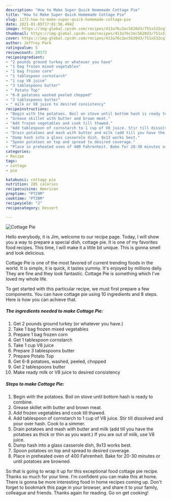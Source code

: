 ```yaml
---
description: "How to Make Super Quick Homemade Cottage Pie"
title: "How to Make Super Quick Homemade Cottage Pie"
slug: 1172-how-to-make-super-quick-homemade-cottage-pie
date: 2021-01-05T17:01:56.494Z
image: https://img-global.cpcdn.com/recipes/413a76c2ec5620d3/751x532cq70/cottage-pie-recipe-main-photo.jpg
thumbnail: https://img-global.cpcdn.com/recipes/413a76c2ec5620d3/751x532cq70/cottage-pie-recipe-main-photo.jpg
cover: https://img-global.cpcdn.com/recipes/413a76c2ec5620d3/751x532cq70/cottage-pie-recipe-main-photo.jpg
author: Jeffrey Park
ratingvalue: 5
reviewcount: 20173
recipeingredient:
- "2 pounds ground turkey or whatever you have"
- "1 bag frozen mixed vegetables"
- "1 bag frozen corn"
- "1 tablespoon cornstarch"
- "1 cup V8 juice"
- "3 tablespoons butter"
- " Potato Top"
- "6-8 potatoes washed peeled chopped"
- "2 tablespoons butter"
- " milk or V8 juice to desired consistency"
recipeinstructions:
- "Begin with the potatoes. Boil on stove until bottom hash is ready to combine."
- "Grease skillet with butter and brown meat."
- "Add frozen vegetables and cook till thawed."
- "Add tablespoon of cornstarch to 1 cup of V8 juice. Stir till dissolved and pour over hash. Cook to a simmer."
- "Drain potatoes and mash with butter and milk (add till you have the potatoes as thick or thin as you want.) If you are out of milk, use V8 juice."
- "Dump hash into a glass casserole dish, 9x13 works best."
- "Spoon potatoes on top and spread to desired coverage."
- "Place in preheated oven of 400 Fahrenheit. Bake for 20-30 minutes or until potatoes are browned."
categories:
- Recipe
tags:
- cottage
- pie

katakunci: cottage pie 
nutrition: 285 calories
recipecuisine: American
preptime: "PT29M"
cooktime: "PT30M"
recipeyield: "2"
recipecategory: Dessert

---
```



![Cottage Pie](https://img-global.cpcdn.com/recipes/413a76c2ec5620d3/751x532cq70/cottage-pie-recipe-main-photo.jpg)

Hello everybody, it is Jim, welcome to our recipe page. Today, I will show you a way to prepare a special dish, cottage pie. It is one of my favorites food recipes. This time, I will make it a little bit unique. This is gonna smell and look delicious.

Cottage Pie is one of the most favored of current trending foods in the world. It is simple, it is quick, it tastes yummy. It's enjoyed by millions daily. They are fine and they look fantastic. Cottage Pie is something which I've loved my whole life.




To get started with this particular recipe, we must first prepare a few components. You can have cottage pie using 10 ingredients and 8 steps. Here is how you can achieve that.

<!--inarticleads1-->

##### The ingredients needed to make Cottage Pie:

1. Get 2 pounds ground turkey (or whatever you have.)
1. Take 1 bag frozen mixed vegetables
1. Prepare 1 bag frozen corn
1. Get 1 tablespoon cornstarch
1. Take 1 cup V8 juice
1. Prepare 3 tablespoons butter
1. Prepare  Potato Top
1. Get 6-8 potatoes, washed, peeled, chopped
1. Get 2 tablespoons butter
1. Make ready  milk or V8 juice to desired consistency




<!--inarticleads2-->

##### Steps to make Cottage Pie:

1. Begin with the potatoes. Boil on stove until bottom hash is ready to combine.
1. Grease skillet with butter and brown meat.
1. Add frozen vegetables and cook till thawed.
1. Add tablespoon of cornstarch to 1 cup of V8 juice. Stir till dissolved and pour over hash. Cook to a simmer.
1. Drain potatoes and mash with butter and milk (add till you have the potatoes as thick or thin as you want.) If you are out of milk, use V8 juice.
1. Dump hash into a glass casserole dish, 9x13 works best.
1. Spoon potatoes on top and spread to desired coverage.
1. Place in preheated oven of 400 Fahrenheit. Bake for 20-30 minutes or until potatoes are browned.




So that is going to wrap it up for this exceptional food cottage pie recipe. Thanks so much for your time. I'm confident you can make this at home. There is gonna be more interesting food in home recipes coming up. Don't forget to bookmark this page in your browser, and share it to your family, colleague and friends. Thanks again for reading. Go on get cooking!
